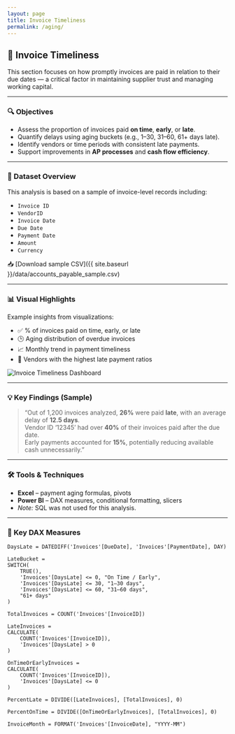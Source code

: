 ```yaml
---
layout: page
title: Invoice Timeliness
permalink: /aging/
---
```


## 📅 Invoice Timeliness

This section focuses on how promptly invoices are paid in relation to their due dates — a critical factor in maintaining supplier trust and managing working capital.

---

### 🔍 Objectives

- Assess the proportion of invoices paid **on time**, **early**, or **late**.
- Quantify delays using aging buckets (e.g., 1–30, 31–60, 61+ days late).
- Identify vendors or time periods with consistent late payments.
- Support improvements in **AP processes** and **cash flow efficiency**.

---

### 🧾 Dataset Overview

This analysis is based on a sample of invoice-level records including:

- `Invoice ID`
- `VendorID`
- `Invoice Date`
- `Due Date`
- `Payment Date`
- `Amount`
- `Currency`

📥 [Download sample CSV]({{ site.baseurl }}/data/accounts_payable_sample.csv)

---

### 📊 Visual Highlights

Example insights from visualizations:

- ✅ % of invoices paid on time, early, or late
- 🕒 Aging distribution of overdue invoices
- 📈 Monthly trend in payment timeliness
- 🚩 Vendors with the highest late payment ratios

<img src="{{ site.baseurl }}/assets/invoice-timeliness-dashboard.png" alt="Invoice Timeliness Dashboard" class="rounded-xl shadow-md mt-4" />

---

### 💡 Key Findings (Sample)

> “Out of 1,200 invoices analyzed, **26%** were paid **late**, with an average delay of **12.5 days**.  
> Vendor ID ‘12345’ had over **40%** of their invoices paid after the due date.  
> Early payments accounted for **15%**, potentially reducing available cash unnecessarily.”

---

### 🛠 Tools & Techniques

- **Excel** – payment aging formulas, pivots  
- **Power BI** – DAX measures, conditional formatting, slicers  
- *Note:* SQL was not used for this analysis.

---

### 🔧 Key DAX Measures

```DAX
DaysLate = DATEDIFF('Invoices'[DueDate], 'Invoices'[PaymentDate], DAY)

LateBucket = 
SWITCH(
    TRUE(),
    'Invoices'[DaysLate] <= 0, "On Time / Early",
    'Invoices'[DaysLate] <= 30, "1–30 days",
    'Invoices'[DaysLate] <= 60, "31–60 days",
    "61+ days"
)

TotalInvoices = COUNT('Invoices'[InvoiceID])

LateInvoices = 
CALCULATE(
    COUNT('Invoices'[InvoiceID]),
    'Invoices'[DaysLate] > 0
)

OnTimeOrEarlyInvoices = 
CALCULATE(
    COUNT('Invoices'[InvoiceID]),
    'Invoices'[DaysLate] <= 0
)

PercentLate = DIVIDE([LateInvoices], [TotalInvoices], 0)

PercentOnTime = DIVIDE([OnTimeOrEarlyInvoices], [TotalInvoices], 0)

InvoiceMonth = FORMAT('Invoices'[InvoiceDate], "YYYY-MM")
